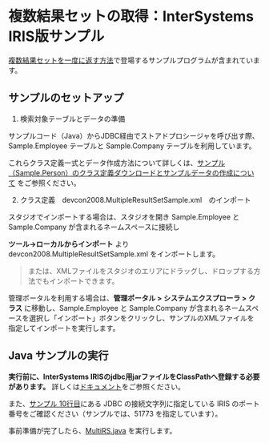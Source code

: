 ﻿# 複数結果セットの取得：InterSystems IRIS版サンプル

[複数結果セットを一度に返す方法](https://jp.community.intersystems.com/node/499131)で登場するサンプルプログラムが含まれています。

## サンプルのセットアップ

1) 検索対象テーブルとデータの準備

サンプルコード（Java）からJDBC経由でストアドプロシージャを呼び出す際、Sample.Employee テーブルと Sample.Company テーブルを利用しています。

これらクラス定義一式とデータ作成方法について詳しくは、[サンプル（Sample.Person）のクラス定義ダウンロードとサンプルデータの作成について](https://jp.community.intersystems.com/node/495332) をご参照ください。


2) クラス定義　devcon2008.MultipleResultSetSample.xml　のインポート

スタジオでインポートする場合は、スタジオを開き Sample.Employee と Sample.Company が含まれるネームスペースに接続し

**ツール→ローカルからインポート** より devcon2008.MultipleResultSetSample.xml をインポートします。

>または、XMLファイルをスタジオのエリアにドラッグし、ドロップする方法でもインポートできます。

管理ポータルを利用する場合は、**管理ポータル > システムエクスプローラ > クラス** に移動し、Sample.Employee と Sample.Company が含まれるネームスペースを選択し「インポート」ボタンをクリックし、サンプルのXMLファイルを指定してインポートを実行します。


## Java サンプルの実行

**実行前に、InterSystems IRISのjdbc用jarファイルをClassPathへ登録する必要があります。**
詳しくは[ドキュメント](https://docs.intersystems.com/irislatestj/csp/docbook/DocBook.UI.Page.cls?KEY=AFL_C2460)をご参照ください。


また、[サンプル 10行目](./MultiRS.java#L10)にある JDBC の接続文字列に指定している IRIS のポート番号をご確認ください（サンプルでは、51773 を指定しています）。

事前準備が完了したら、[MultiRS.java](./MultiRS.java) を実行します。